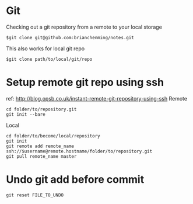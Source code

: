 # Git
Checking out a git repository from a remote to your local storage

    $git clone git@github.com:brianchenming/notes.git

This also works for local git repo

    $git clone path/to/local/git/repo

# Setup remote git repo using ssh
ref: http://blog.opsb.co.uk/instant-remote-git-repository-using-ssh
Remote

    cd folder/to/repository.git
    git init --bare

Local

    cd folder/to/become/local/repository
    git init
    git remote add remote_name
    ssh://$username@remote.hostname/folder/to/repository.git
    git pull remote_name master

# Undo git add before commit

    git reset FILE_TO_UNDO
